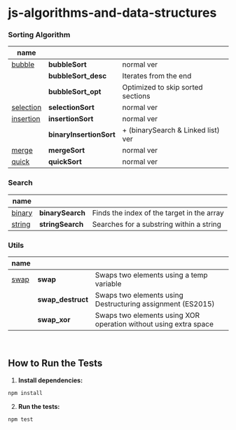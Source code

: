 # js-algorithms-and-data-structures

### Sorting Algorithm

| name                               |                         |                                    |
| ---------------------------------- | ----------------------- | ---------------------------------- |
| [bubble](./src/sort/bubble/)       | **bubbleSort**          | normal ver                         |
|                                    | **bubbleSort_desc**     | Iterates from the end              |
|                                    | **bubbleSort_opt**      | Optimized to skip sorted sections  |
| [selection](./src/sort/selection/) | **selectionSort**       | normal ver                         |
| [insertion](./src/sort/insertion/) | **insertionSort**       | normal ver                         |
|                                    | **binaryInsertionSort** | + (binarySearch & Linked list) ver |
| [merge](./src/sort/merge/)         | **mergeSort**           | normal ver                         |
| [quick](./src/sort/quick/)         | **quickSort**           | normal ver                         |

### Search

| name                                 |                  |                                            |
| ------------------------------------ | ---------------- | ------------------------------------------ |
| [binary](./src/search/binarySearch/) | **binarySearch** | Finds the index of the target in the array |
| [string](./src/search/stringSearch/) | **stringSearch** | Searches for a substring within a string   |

### Utils

| name                      |                   |                                                                  |
| ------------------------- | ----------------- | ---------------------------------------------------------------- |
| [swap](./src/utils/swap/) | **swap**          | Swaps two elements using a temp variable                         |
|                           | **swap_destruct** | Swaps two elements using Destructuring assignment (ES2015)       |
|                           | **swap_xor**      | Swaps two elements using XOR operation without using extra space |

<br>

## How to Run the Tests

1. **Install dependencies:**

```bash
npm install
```

2. **Run the tests:**

```bash
npm test
```
